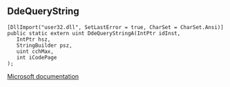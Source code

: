 ## DdeQueryString

```
[DllImport("user32.dll", SetLastError = true, CharSet = CharSet.Ansi)]
public static extern uint DdeQueryStringA(IntPtr idInst,
   IntPtr hsz,
   StringBuilder psz,
   uint cchMax,
   int iCodePage
);
```

[Microsoft documentation](TODO)
